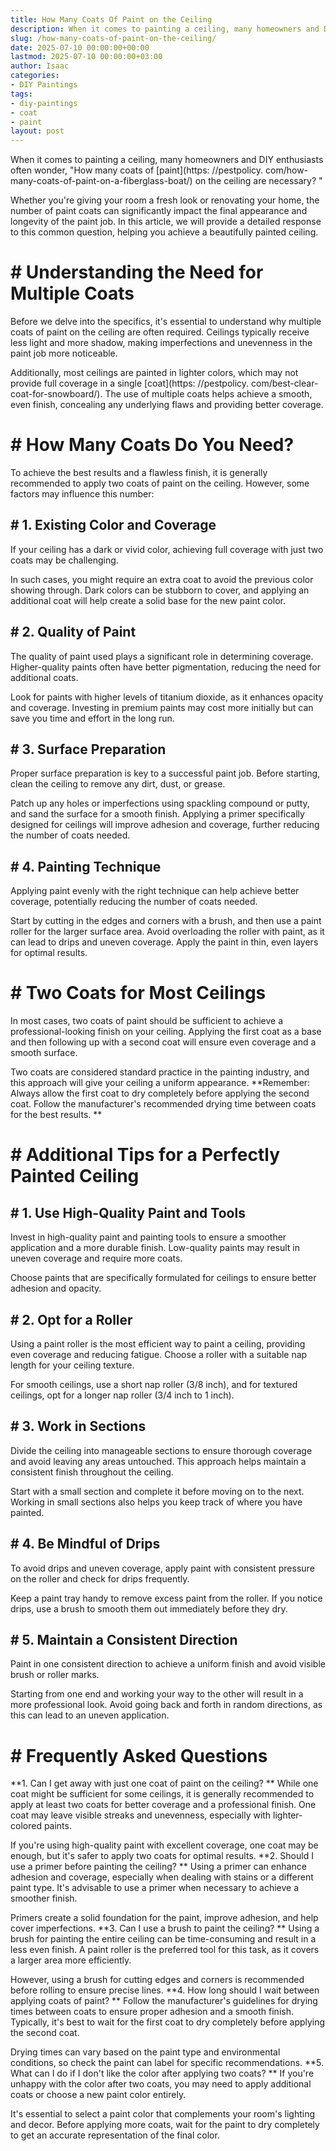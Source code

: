 ```yaml
---
title: How Many Coats Of Paint on the Ceiling
description: When it comes to painting a ceiling, many homeowners and DIY enthusiasts often wonder, "How many coats of paint on the ceiling are necessary?" Whether you're...
slug: /how-many-coats-of-paint-on-the-ceiling/
date: 2025-07-10 00:00:00+00:00
lastmod: 2025-07-10 00:00:00+03:00
author: Isaac
categories:
- DIY Paintings
tags:
- diy-paintings
- coat
- paint
layout: post
---
```


When it comes to painting a ceiling, many homeowners and DIY enthusiasts often wonder, "How many coats of [paint](https: //pestpolicy. com/how-many-coats-of-paint-on-a-fiberglass-boat/) on the ceiling are necessary? "

Whether you're giving your room a fresh look or renovating your home, the number of paint coats can significantly impact the final appearance and longevity of the paint job. In this article, we will provide a detailed response to this common question, helping you achieve a beautifully painted ceiling.

# # Understanding the Need for Multiple Coats

Before we delve into the specifics, it's essential to understand why multiple coats of paint on the ceiling are often required. Ceilings typically receive less light and more shadow, making imperfections and unevenness in the paint job more noticeable.

Additionally, most ceilings are painted in lighter colors, which may not provide full coverage in a single [coat](https: //pestpolicy. com/best-clear-coat-for-snowboard/). The use of multiple coats helps achieve a smooth, even finish, concealing any underlying flaws and providing better coverage.

# # How Many Coats Do You Need?

To achieve the best results and a flawless finish, it is generally recommended to apply two coats of paint on the ceiling. However, some factors may influence this number:

## # 1. Existing Color and Coverage

If your ceiling has a dark or vivid color, achieving full coverage with just two coats may be challenging.

In such cases, you might require an extra coat to avoid the previous color showing through. Dark colors can be stubborn to cover, and applying an additional coat will help create a solid base for the new paint color.

## # 2. Quality of Paint

The quality of paint used plays a significant role in determining coverage. Higher-quality paints often have better pigmentation, reducing the need for additional coats.

Look for paints with higher levels of titanium dioxide, as it enhances opacity and coverage. Investing in premium paints may cost more initially but can save you time and effort in the long run.

## # 3. Surface Preparation

Proper surface preparation is key to a successful paint job. Before starting, clean the ceiling to remove any dirt, dust, or grease.

Patch up any holes or imperfections using spackling compound or putty, and sand the surface for a smooth finish. Applying a primer specifically designed for ceilings will improve adhesion and coverage, further reducing the number of coats needed.

## # 4. Painting Technique

Applying paint evenly with the right technique can help achieve better coverage, potentially reducing the number of coats needed.

Start by cutting in the edges and corners with a brush, and then use a paint roller for the larger surface area. Avoid overloading the roller with paint, as it can lead to drips and uneven coverage. Apply the paint in thin, even layers for optimal results.

# # Two Coats for Most Ceilings

In most cases, two coats of paint should be sufficient to achieve a professional-looking finish on your ceiling. Applying the first coat as a base and then following up with a second coat will ensure even coverage and a smooth surface.

Two coats are considered standard practice in the painting industry, and this approach will give your ceiling a uniform appearance. **Remember: Always allow the first coat to dry completely before applying the second coat. Follow the manufacturer's recommended drying time between coats for the best results. **

# # Additional Tips for a Perfectly Painted Ceiling

## # 1. Use High-Quality Paint and Tools

Invest in high-quality paint and painting tools to ensure a smoother application and a more durable finish. Low-quality paints may result in uneven coverage and require more coats.

Choose paints that are specifically formulated for ceilings to ensure better adhesion and opacity.

## # 2. Opt for a Roller

Using a paint roller is the most efficient way to paint a ceiling, providing even coverage and reducing fatigue. Choose a roller with a suitable nap length for your ceiling texture.

For smooth ceilings, use a short nap roller (3/8 inch), and for textured ceilings, opt for a longer nap roller (3/4 inch to 1 inch).

## # 3. Work in Sections

Divide the ceiling into manageable sections to ensure thorough coverage and avoid leaving any areas untouched. This approach helps maintain a consistent finish throughout the ceiling.

Start with a small section and complete it before moving on to the next. Working in small sections also helps you keep track of where you have painted.

## # 4. Be Mindful of Drips

To avoid drips and uneven coverage, apply paint with consistent pressure on the roller and check for drips frequently.

Keep a paint tray handy to remove excess paint from the roller. If you notice drips, use a brush to smooth them out immediately before they dry.

## # 5. Maintain a Consistent Direction

Paint in one consistent direction to achieve a uniform finish and avoid visible brush or roller marks.

Starting from one end and working your way to the other will result in a more professional look. Avoid going back and forth in random directions, as this can lead to an uneven application.

# # Frequently Asked Questions

**1. Can I get away with just one coat of paint on the ceiling? ** While one coat might be sufficient for some ceilings, it is generally recommended to apply at least two coats for better coverage and a professional finish. One coat may leave visible streaks and unevenness, especially with lighter-colored paints.

If you're using high-quality paint with excellent coverage, one coat may be enough, but it's safer to apply two coats for optimal results. **2. Should I use a primer before painting the ceiling? ** Using a primer can enhance adhesion and coverage, especially when dealing with stains or a different paint type. It's advisable to use a primer when necessary to achieve a smoother finish.

Primers create a solid foundation for the paint, improve adhesion, and help cover imperfections. **3. Can I use a brush to paint the ceiling? ** Using a brush for painting the entire ceiling can be time-consuming and result in a less even finish. A paint roller is the preferred tool for this task, as it covers a larger area more efficiently.

However, using a brush for cutting edges and corners is recommended before rolling to ensure precise lines. **4. How long should I wait between applying coats of paint? ** Follow the manufacturer's guidelines for drying times between coats to ensure proper adhesion and a smooth finish. Typically, it's best to wait for the first coat to dry completely before applying the second coat.

Drying times can vary based on the paint type and environmental conditions, so check the paint can label for specific recommendations. **5. What can I do if I don't like the color after applying two coats? ** If you're unhappy with the color after two coats, you may need to apply additional coats or choose a new paint color entirely.

It's essential to select a paint color that complements your room's lighting and decor. Before applying more coats, wait for the paint to dry completely to get an accurate representation of the final color.
